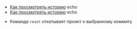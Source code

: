 - [Как просмотреть историю](./log_help.md) echo
- [Как просмотреть историю](./log_help.md) echo

* Команда `reset` откатывает проект к выбранному коммиту
